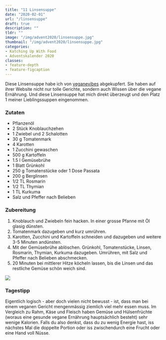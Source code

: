 ```yaml
---
title: "11 Linsensuppe"
date: "2020-02-01"
url: "/linsensuppe"
draft: true
description: ""
tldr: ""
image: "/img/advent2020/linsensuppe.jpg"
thumbnail: "/img/advent2020/linsensuppe.jpg"
categories:
- Katching Up With Food
- Adventskalender 2020
classes: 
- feature-depth
- feature-figcaption
---
```

Diese Linsensuppe habe ich von [veganevibes](https://www.veganevibes.de) abgekupfert. Sie haben auf ihrer Website nicht nur tolle Gerichte, sondern auch Wissen über die vegane Ernährung. Und diese Linsensuppe hat mich direkt überzeugt und den Platz 1 meiner Lieblingssuppen eingenommen.

<!--more-->

### Zutaten

- Pflanzenöl
- 2 Stück Knoblauchzehen 
- 1 Zwiebel und 2 Schalotten 
- 30 g Tomatenmark
- 4 Karotten
- 1 Zucchini gewaschen
- 500 g Kartoffeln
- 1.5 l Gemüsebrühe
- 1 Blatt Grünkohl
- 250 g Tomatenstücke oder 1 Dose Passata
- 200 g Berglinsen
- 1/2 TL Rosmarin 
- 1/2 TL Thymian 
- 1 TL Kurkuma
- Salz und Pfeffer nach Belieben


### Zubereitung

1. Knoblauch und Zwiebeln fein hacken. In einer grosse Pfanne mit Öl glasig dünsten.
2. Tomatenmark dazugeben und kurz umrühren.
3. Karotten, Zucchini und Kartoffeln schneiden und dazugeben und weitere 3-5 Minuten andünsten.
4. Mit der Gemüsebrühe ablöschen. Grünkohl, Tomatenstücke, Linsen, Rosmarin, Thymian, Kurkuma dazugeben. Umrühren, mit Salz und Pfeffer nach Belieben abschmecken.
5. 20 Minuten bei mittlerer Hitze köcheln lassen, bis die Linsen und das restliche Gemüse schön weich sind.


![](/img/advent2020/linsensuppe.jpg)

### Tagestipp
Eigentlich logisch - aber doch vielen nicht bewusst - ist, dass man bei einem veganen Gericht mengenmässig ziemlich viel mehr essen muss. Im Vergleich zu Rahm, Käse und Fleisch haben Gemüse und Hülsenfrüchte (woraus eine gesunde vegane Ernährung hauptsächlich besteht) sehr wenige Kalorien. Falls du also denkst, dass du zu wenig Energie hast, iss nächstes Mal die doppelte Portion oder iss zwischendurch eine Frucht oder eine Hand voll Nüsse.